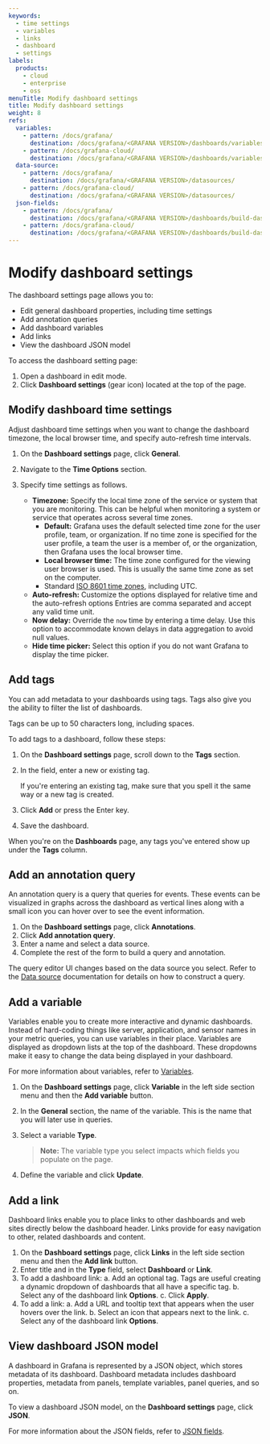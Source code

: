 ```yaml
---
keywords:
  - time settings
  - variables
  - links
  - dashboard
  - settings
labels:
  products:
    - cloud
    - enterprise
    - oss
menuTitle: Modify dashboard settings
title: Modify dashboard settings
weight: 8
refs:
  variables:
    - pattern: /docs/grafana/
      destination: /docs/grafana/<GRAFANA VERSION>/dashboards/variables/
    - pattern: /docs/grafana-cloud/
      destination: /docs/grafana/<GRAFANA VERSION>/dashboards/variables/
  data-source:
    - pattern: /docs/grafana/
      destination: /docs/grafana/<GRAFANA VERSION>/datasources/
    - pattern: /docs/grafana-cloud/
      destination: /docs/grafana/<GRAFANA VERSION>/datasources/
  json-fields:
    - pattern: /docs/grafana/
      destination: /docs/grafana/<GRAFANA VERSION>/dashboards/build-dashboards/view-dashboard-json-model/#json-fields
    - pattern: /docs/grafana-cloud/
      destination: /docs/grafana/<GRAFANA VERSION>/dashboards/build-dashboards/view-dashboard-json-model/#json-fields
---
```


# Modify dashboard settings

The dashboard settings page allows you to:

- Edit general dashboard properties, including time settings
- Add annotation queries
- Add dashboard variables
- Add links
- View the dashboard JSON model

To access the dashboard setting page:

1. Open a dashboard in edit mode.
1. Click **Dashboard settings** (gear icon) located at the top of the page.

## Modify dashboard time settings

Adjust dashboard time settings when you want to change the dashboard timezone, the local browser time, and specify auto-refresh time intervals.

1. On the **Dashboard settings** page, click **General**.
1. Navigate to the **Time Options** section.
1. Specify time settings as follows.

   - **Timezone:** Specify the local time zone of the service or system that you are monitoring. This can be helpful when monitoring a system or service that operates across several time zones.
     - **Default:** Grafana uses the default selected time zone for the user profile, team, or organization. If no time zone is specified for the user profile, a team the user is a member of, or the organization, then Grafana uses the local browser time.
     - **Local browser time:** The time zone configured for the viewing user browser is used. This is usually the same time zone as set on the computer.
     - Standard [ISO 8601 time zones](https://en.wikipedia.org/wiki/List_of_tz_database_time_zones), including UTC.
   - **Auto-refresh:** Customize the options displayed for relative time and the auto-refresh options Entries are comma separated and accept any valid time unit.
   - **Now delay:** Override the `now` time by entering a time delay. Use this option to accommodate known delays in data aggregation to avoid null values.
   - **Hide time picker:** Select this option if you do not want Grafana to display the time picker.

## Add tags

You can add metadata to your dashboards using tags. Tags also give you the ability to filter the list of dashboards.

Tags can be up to 50 characters long, including spaces.

To add tags to a dashboard, follow these steps:

1. On the **Dashboard settings** page, scroll down to the **Tags** section.
1. In the field, enter a new or existing tag.

   If you're entering an existing tag, make sure that you spell it the same way or a new tag is created.

1. Click **Add** or press the Enter key.
1. Save the dashboard.

When you're on the **Dashboards** page, any tags you've entered show up under the **Tags** column.

## Add an annotation query

An annotation query is a query that queries for events. These events can be visualized in graphs across the dashboard as vertical lines along with a small
icon you can hover over to see the event information.

1. On the **Dashboard settings** page, click **Annotations**.
1. Click **Add annotation query**.
1. Enter a name and select a data source.
1. Complete the rest of the form to build a query and annotation.

The query editor UI changes based on the data source you select. Refer to the [Data source](ref:data-source) documentation for details on how to construct a query.

## Add a variable

Variables enable you to create more interactive and dynamic dashboards. Instead of hard-coding things like server, application,
and sensor names in your metric queries, you can use variables in their place. Variables are displayed as dropdown lists at the top of
the dashboard. These dropdowns make it easy to change the data being displayed in your dashboard.

For more information about variables, refer to [Variables](ref:variables).

1. On the **Dashboard settings** page, click **Variable** in the left side section menu and then the **Add variable** button.
1. In the **General** section, the name of the variable. This is the name that you will later use in queries.
1. Select a variable **Type**.

   > **Note:** The variable type you select impacts which fields you populate on the page.

1. Define the variable and click **Update**.

## Add a link

Dashboard links enable you to place links to other dashboards and web sites directly below the dashboard header. Links provide for easy navigation to other, related dashboards and content.

1. On the **Dashboard settings** page, click **Links** in the left side section menu and then the **Add link** button.
1. Enter title and in the **Type** field, select **Dashboard** or **Link**.
1. To add a dashboard link:
   a. Add an optional tag. Tags are useful creating a dynamic dropdown of dashboards that all have a specific tag.
   b. Select any of the dashboard link **Options**.
   c. Click **Apply**.
1. To add a link:
   a. Add a URL and tooltip text that appears when the user hovers over the link.
   b. Select an icon that appears next to the link.
   c. Select any of the dashboard link **Options**.

## View dashboard JSON model

A dashboard in Grafana is represented by a JSON object, which stores metadata of its dashboard. Dashboard metadata includes dashboard properties, metadata from panels, template variables, panel queries, and so on.

To view a dashboard JSON model, on the **Dashboard settings** page, click **JSON**.

For more information about the JSON fields, refer to [JSON fields](ref:json-fields).


